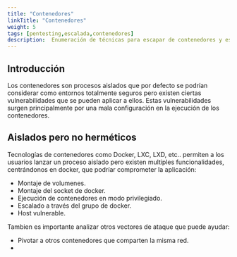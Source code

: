 ```yaml
---
title: "Contenedores"
linkTitle: "Contenedores"
weight: 5 
tags: [pentesting,escalada,contenedores]
description:  Enumeración de técnicas para escapar de contenedores y escalar privilegios.
---
```


## Introducción 
Los contenedores son procesos aislados que por defecto se podrían considerar como entornos totalmente seguros pero existen ciertas vulnerabilidades que
se pueden aplicar a ellos. Estas vulnerabilidades surgen principalmente por una mala configuración en la ejecución de los contenedores.


## Aislados pero no herméticos
Tecnologías de contenedores como Docker, LXC, LXD, etc.. permiten a los usuarios lanzar un proceso aislado pero existen multiples funcionalidades, centrándonos en docker, que
podríar comprometer la aplicación:
* Montaje de volumenes.
* Montaje del socket de docker.
* Ejecución de contenedores en modo privilegiado.
* Escalado a través del grupo de docker.
* Host vulnerable.

Tambien es importante analizar otros vectores de ataque que puede ayudar:
* Pivotar a otros contenedores que comparten la misma red.
* 
### 